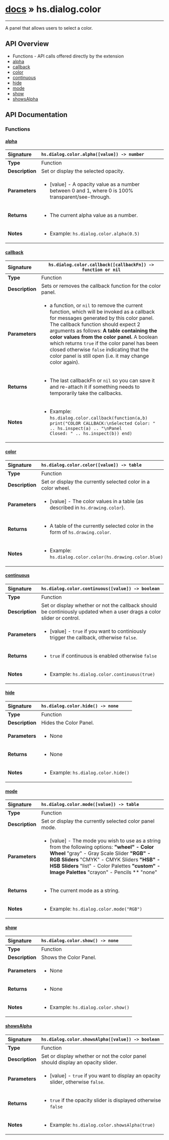 # [docs](index.md) » hs.dialog.color
---

A panel that allows users to select a color.

## API Overview
* Functions - API calls offered directly by the extension
 * [alpha](#alpha)
 * [callback](#callback)
 * [color](#color)
 * [continuous](#continuous)
 * [hide](#hide)
 * [mode](#mode)
 * [show](#show)
 * [showsAlpha](#showsalpha)

## API Documentation

### Functions

#### [alpha](#alpha)
| <span style="float: left;">**Signature**</span> | <span style="float: left;">`hs.dialog.color.alpha([value]) -> number` </span>                                                          |
| -----------------------------------------------------|---------------------------------------------------------------------------------------------------------|
| **Type**                                             | Function |
| **Description**                                      | Set or display the selected opacity. |
| **Parameters**                                       | <ul><li>[value] - A opacity value as a number between 0 and 1, where 0 is 100% transparent/see-through.</li></ul> |
| **Returns**                                          | <ul><li>The current alpha value as a number.</li></ul> |
| **Notes**                                            | <ul><li>Example:     <code>hs.dialog.color.alpha(0.5)</code></li></ul> |

#### [callback](#callback)
| <span style="float: left;">**Signature**</span> | <span style="float: left;">`hs.dialog.color.callback([callbackFn]) -> function or nil` </span>                                                          |
| -----------------------------------------------------|---------------------------------------------------------------------------------------------------------|
| **Type**                                             | Function |
| **Description**                                      | Sets or removes the callback function for the color panel. |
| **Parameters**                                       | <ul><li>a function, or <code>nil</code> to remove the current function, which will be invoked as a callback for messages generated by this color panel. The callback function should expect 2 arguments as follows:   <strong> A table containing the color values from the color panel.   </strong> A boolean which returns <code>true</code> if the color panel has been closed otherwise <code>false</code> indicating that the color panel is still open (i.e. it may change color again).</li></ul> |
| **Returns**                                          | <ul><li>The last callbackFn or <code>nil</code> so you can save it and re-attach it if something needs to temporarily take the callbacks.</li></ul> |
| **Notes**                                            | <ul><li>Example:     <code>hs.dialog.color.callback(function(a,b) print("COLOR CALLBACK:\nSelected Color: " .. hs.inspect(a) .. "\nPanel Closed: " .. hs.inspect(b)) end)</code></li></ul> |

#### [color](#color)
| <span style="float: left;">**Signature**</span> | <span style="float: left;">`hs.dialog.color.color([value]) -> table` </span>                                                          |
| -----------------------------------------------------|---------------------------------------------------------------------------------------------------------|
| **Type**                                             | Function |
| **Description**                                      | Set or display the currently selected color in a color wheel. |
| **Parameters**                                       | <ul><li>[value] - The color values in a table (as described in <code>hs.drawing.color</code>).</li></ul> |
| **Returns**                                          | <ul><li>A table of the currently selected color in the form of <code>hs.drawing.color</code>.</li></ul> |
| **Notes**                                            | <ul><li>Example:     <code>hs.dialog.color.color(hs.drawing.color.blue)</code></li></ul> |

#### [continuous](#continuous)
| <span style="float: left;">**Signature**</span> | <span style="float: left;">`hs.dialog.color.continuous([value]) -> boolean` </span>                                                          |
| -----------------------------------------------------|---------------------------------------------------------------------------------------------------------|
| **Type**                                             | Function |
| **Description**                                      | Set or display whether or not the callback should be continiously updated when a user drags a color slider or control. |
| **Parameters**                                       | <ul><li>[value] - <code>true</code> if you want to continiously trigger the callback, otherwise <code>false</code>.</li></ul> |
| **Returns**                                          | <ul><li><code>true</code> if continuous is enabled otherwise <code>false</code></li></ul> |
| **Notes**                                            | <ul><li>Example:     <code>hs.dialog.color.continuous(true)</code></li></ul> |

#### [hide](#hide)
| <span style="float: left;">**Signature**</span> | <span style="float: left;">`hs.dialog.color.hide() -> none` </span>                                                          |
| -----------------------------------------------------|---------------------------------------------------------------------------------------------------------|
| **Type**                                             | Function |
| **Description**                                      | Hides the Color Panel. |
| **Parameters**                                       | <ul><li>None</li></ul> |
| **Returns**                                          | <ul><li>None</li></ul> |
| **Notes**                                            | <ul><li>Example:     <code>hs.dialog.color.hide()</code></li></ul> |

#### [mode](#mode)
| <span style="float: left;">**Signature**</span> | <span style="float: left;">`hs.dialog.color.mode([value]) -> table` </span>                                                          |
| -----------------------------------------------------|---------------------------------------------------------------------------------------------------------|
| **Type**                                             | Function |
| **Description**                                      | Set or display the currently selected color panel mode. |
| **Parameters**                                       | <ul><li>[value] - The mode you wish to use as a string from the following options:   <strong> "wheel" - Color Wheel   </strong> "gray" - Gray Scale Slider   <strong> "RGB" - RGB Sliders   </strong> "CMYK" - CMYK Sliders   <strong> "HSB" - HSB Sliders   </strong> "list" - Color Palettes   <strong> "custom" - Image Palettes   </strong> "crayon" - Pencils   ** "none"</li></ul> |
| **Returns**                                          | <ul><li>The current mode as a string.</li></ul> |
| **Notes**                                            | <ul><li>Example:     <code>hs.dialog.color.mode("RGB")</code></li></ul> |

#### [show](#show)
| <span style="float: left;">**Signature**</span> | <span style="float: left;">`hs.dialog.color.show() -> none` </span>                                                          |
| -----------------------------------------------------|---------------------------------------------------------------------------------------------------------|
| **Type**                                             | Function |
| **Description**                                      | Shows the Color Panel. |
| **Parameters**                                       | <ul><li>None</li></ul> |
| **Returns**                                          | <ul><li>None</li></ul> |
| **Notes**                                            | <ul><li>Example:     <code>hs.dialog.color.show()</code></li></ul> |

#### [showsAlpha](#showsalpha)
| <span style="float: left;">**Signature**</span> | <span style="float: left;">`hs.dialog.color.showsAlpha([value]) -> boolean` </span>                                                          |
| -----------------------------------------------------|---------------------------------------------------------------------------------------------------------|
| **Type**                                             | Function |
| **Description**                                      | Set or display whether or not the color panel should display an opacity slider. |
| **Parameters**                                       | <ul><li>[value] - <code>true</code> if you want to display an opacity slider, otherwise <code>false</code>.</li></ul> |
| **Returns**                                          | <ul><li><code>true</code> if the opacity slider is displayed otherwise <code>false</code></li></ul> |
| **Notes**                                            | <ul><li>Example:     <code>hs.dialog.color.showsAlpha(true)</code></li></ul> |


